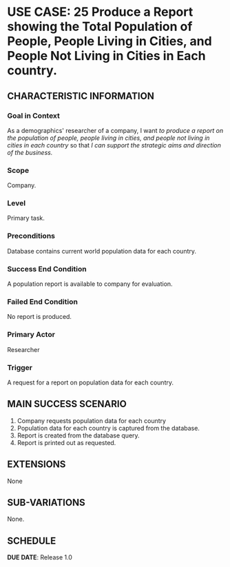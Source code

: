 # USE CASE: 25 Produce a Report showing the Total Population of People, People Living in Cities, and People Not Living in Cities in Each country.

## CHARACTERISTIC INFORMATION

### Goal in Context

As a demographics' researcher of a company, I want *to produce a report on the population of people, people living in cities, and people not living in cities in each country* so that *I can support the strategic aims and direction of the business.*

### Scope

Company.

### Level

Primary task.

### Preconditions

Database contains current world population data for each country.

### Success End Condition

A population report is available to company for evaluation.

### Failed End Condition

No report is produced.

### Primary Actor

Researcher

### Trigger

A request for a report on population data for each country.

## MAIN SUCCESS SCENARIO

1. Company requests population data for each country
2. Population data for each country is captured from the database.
3. Report is created from the database query.
4. Report is printed out as requested.

## EXTENSIONS

None

## SUB-VARIATIONS

None.

## SCHEDULE

**DUE DATE**: Release 1.0